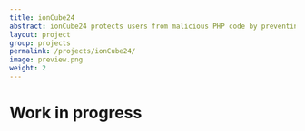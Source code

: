```yaml
---
title: ionCube24
abstract: ionCube24 protects users from malicious PHP code by preventing unauthorized scripts from running. Actively in development at ionCube Ltd. in Canterbury, UK
layout: project
group: projects
permalink: /projects/ionCube24/
image: preview.png
weight: 2
---
```


# Work in progress

